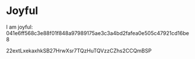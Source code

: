 # Joyful

I am joyful: 041e6ff568c3e88f01f848a97989175ae3c3a4bd2fafea0e505c47921cd16be8


22extLxekaxhkSB27HrwXsr7TQzHuTQVzzCZhs2CCQmBSP
